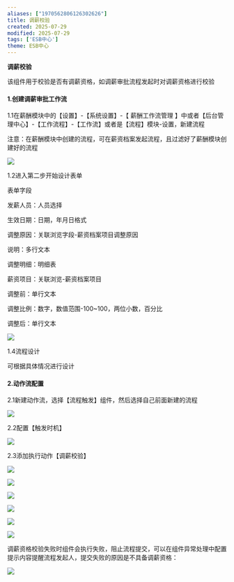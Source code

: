 ```yaml
---
aliases: ["1970562806126302626"]
title: 调薪校验
created: 2025-07-29
modified: 2025-07-29
tags: ['ESB中心']
theme: ESB中心
---
```


**调薪校验**

该组件用于校验是否有调薪资格，如调薪审批流程发起时对调薪资格进行校验

#### **1.创建调薪审批工作流**

1.1在薪酬模块中的【设置】-【系统设置】-【 薪酬工作流管理 】中或者【后台管理中心】-【工作流程】-【工作流】或者是【流程】模块-设置，新建流程

注意：在薪酬模块中创建的流程，可在薪资档案发起流程，且过滤好了薪酬模块创建好的流程

![](https://myhelpdoc.oss-cn-heyuan.aliyuncs.com/mdimages/5efbbcbbefa3ab07408985a118de633f.jpg)

1.2进入第二步开始设计表单

表单字段

发薪人员：人员选择

生效日期：日期，年月日格式

调整原因：关联浏览字段-薪资档案项目调整原因

说明：多行文本

调整明细：明细表

薪资项目：关联浏览-薪资档案项目

调整前：单行文本

调整比例：数字，数值范围-100~100，两位小数，百分比

调整后：单行文本

![](https://myhelpdoc.oss-cn-heyuan.aliyuncs.com/mdimages/e5e74b0ac9741cadbd21071852f92d13.jpg)

1.4流程设计

可根据具体情况进行设计

#### 2.动作流配置

2.1新建动作流，选择【流程触发】组件，然后选择自己前面新建的流程

![](https://myhelpdoc.oss-cn-heyuan.aliyuncs.com/mdimages/3fe1d8950691834e58941eda4455d3e9.jpg)

2.2配置【触发时机】

![](https://myhelpdoc.oss-cn-heyuan.aliyuncs.com/mdimages/e8dac38491835f88632ecc1e00fd10ca.jpg)

2.3添加执行动作【调薪校验】

![](https://myhelpdoc.oss-cn-heyuan.aliyuncs.com/mdimages/7c7b856025bf9564e76d04fa3801843f.jpg)

![](https://myhelpdoc.oss-cn-heyuan.aliyuncs.com/mdimages/8beaeff12a36df29bf2bb930b53cc5ba.jpg)

![](https://myhelpdoc.oss-cn-heyuan.aliyuncs.com/mdimages/59872363b25fce16bd4868600913cffb.jpg)

![](https://myhelpdoc.oss-cn-heyuan.aliyuncs.com/mdimages/fd2c160e56928c6634c940f0d57694ce.jpg)

![](https://myhelpdoc.oss-cn-heyuan.aliyuncs.com/mdimages/bf34f615cb4102416aa90c82dbaf9040.jpg)

![](https://myhelpdoc.oss-cn-heyuan.aliyuncs.com/mdimages/28d20e1e8a8efccde828e16523ebe3ba.jpg)

调薪资格校验失败时组件会执行失败，阻止流程提交，可以在组件异常处理中配置提示内容提醒流程发起人，提交失败的原因是不具备调薪资格：

![](https://myhelpdoc.oss-cn-heyuan.aliyuncs.com/mdimages/3a4111b524282d976dea512279c27dfb.jpg)

